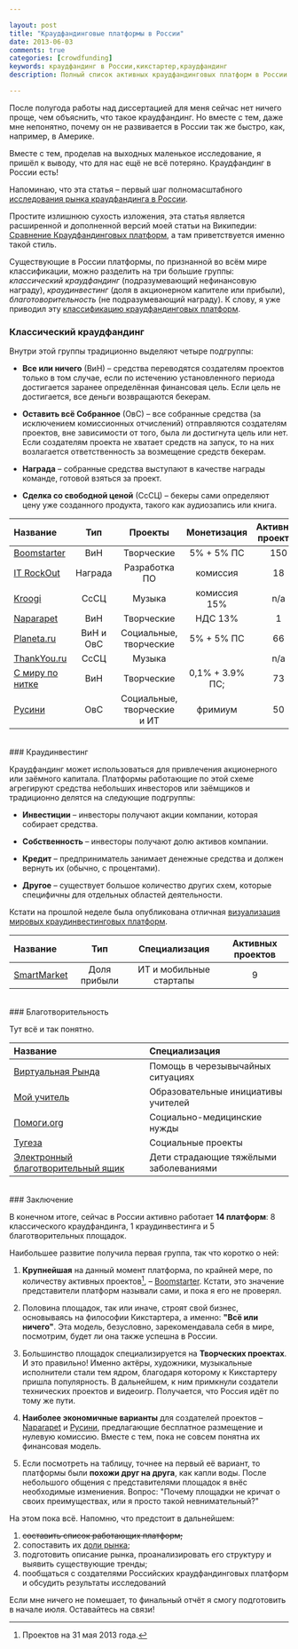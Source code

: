 ```yaml
---

layout: post
title: "Краудфандинговые платформы в России"
date: 2013-06-03
comments: true
categories: [crowdfunding]
keywords: краудфандинг в России,кикстартер,краудфандинг
description: Полный список активных краудфандинговых платформ в России и короткое описание.

---
```


После полугода работы над диссертацией для меня сейчас нет ничего проще, чем объяснить, что такое краудфандинг. Но вместе с тем, даже мне непонятно, почему он не развивается в России так же быстро, как, например, в Америке.

Вместе с тем, проделав на выходных маленькое исследование, я пришёл к выводу, что для нас ещё не всё потеряно. Краудфандинг в России есть!

Напоминаю, что эта статья – первый шаг полномасштабного [исследования рынка краудфандинга в России](http://blog.vonoiral.com/post/Crowdfunding-2-/).

<!-- more -->

Простите излишнюю сухость изложения, эта статья является расширенной и дополненной версий моей статьи на Википедии: [Сравнение Краудфандинговых платформ](http://ru.wikipedia.org/wiki/Сравнение_краудфандинговых_платформ), а там приветствуется именно такой стиль.

Существующие в России платформы, по признанной во всём мире классификации, можно разделить на три большие группы: *классический краудфандинг* (подразумевающий нефинансовую награду), *краудинвестинг* (доля в акционерном капителе или прибыли), *благотоворительность* (не подразумевающий награду). К слову, я уже приводил эту [классификацию краудфандинговых платформ](http://blog.vonoiral.com/post/Crowdfunding/).

### Классический краудфандинг

Внутри этой группы традиционно выделяют четыре подгруппы:

* **Все или ничего** (ВиН) – средства переводятся создателям проектов только в том случае, если по истечению установленного периода достигается заранее определённая финансовая цель. Если цель не достигается, все деньги возвращаются бекерам.

* **Оставить всё Собранное** (ОвС) – все собранные средства (за исключением комиссионных отчислений) отправляются создателям проектов, вне зависимости от того, была ли достигнута цель или нет. Если создателям проекта не хватает средств на запуск, то на них возлагается ответственность за возмещение средств бекерам.

* **Награда** – собранные средства выступают в качестве награды команде, готовой взяться за проект.

* **Сделка со свободной ценой** (СсСЦ) – бекеры сами определяют цену уже созданного продукта, такого как аудиозапись или книга.

 Название|Тип| Проекты | Монетизация | Активных проектов
:-----------|:------------:|:------------:|:------------:| :------------:|
[Boomstarter](https://boomstarter.ru) |ВиН|      Творческие |  5% + 5% ПС | 150
[IT RockOut](http://itrockout.com/)|     Награда | Разработка ПО | комиссия | 18
[Kroogi](http://kroogi.com/)     |        СсСЦ |     Музыка  | комиссия  15% | n/a
[Naparapet](http://naparapet.ru)|   ВиН |   Творческие  | НДС 13% | 1
[Planeta.ru](http://planeta.ru)  |        ВиН и ОвС | Социальные, творческие   |  5% + 5% ПС | 66 
[ThankYou.ru](http://thankyou.ru)|      СсСЦ |    Музыка    | |n/a 
[С миру по нитке](http://smipon.ru/)| ВиН|   Творческие  | 0,1% + 3.9%  ПС; | 73
[Русини](http://rusini.org)|     ОвС |   Социальные, творческие и ИТ  |фримиум | 50


<br>
### Краудинвестинг</br>

Краудфандинг может использоваться для привлечения акционерного или заёмного капитала. Платформы работающие по этой схеме агрегируют средства небольших инвесторов или заёмщиков и традиционно делятся на следующие подгруппы:

* **Инвестиции** – инвесторы получают акции компании, которая собирает средства.

* **Собственность** – инвесторы получают долю активов компании.

* **Кредит** – предприниматель занимает денежные средства и должен вернуть их (обычно, с процентами). 

* **Другое** – существует большое количество других схем, которые специфичны для отдельных областей деятельности.

Кстати на прошлой неделе была опубликована отличная [визуализация мировых краудинвестинговых платформ](http://www.thecrowdcafe.com/visualizing-the-crowdinvesting-industry/).


 Название| Тип | Специализация | Активных проектов
:-----------|:------------:|:------------:|:------------:|
 [SmartMarket](https://smartmarket.net)|       Доля прибыли | ИТ и мобильные стартапы | 9  


<br>
### Благотворительность</br>

Тут всё и так понятно.

Название| Специализация 
|:-----------|:------------|
[Виртуальная Рында](http://rynda.org)|   Помощь в черезывычайных ситуациях
[Мой учитель](http://my-teacher.ru)| Образовательные инициативы учителей
[Помоги.org](http://pomogi.org)|   Социально-медицинские нужды  
[Тугеза](http://together.ru)|      Социальные проекты 
[Электронный благотворительный ящик](http://www.blagobox.ru)|   Дети страдающие тяжёлыми заболеваниями


<br>
### Заключение</br>

В конечном итоге, сейчас в России активно работает **14 платформ**: 8  классического краудфандинга, 1 краудинвестинга и 5 благотворительных площадок. 

Наибольшее развитие получила первая группа, так что коротко о ней: 

1. **Крупнейшая** на данный момент платформа, по крайней мере, по количеству активных проектов[^1], – [Boomstarter](https://boomstarter.ru). Кстати, это значение представители платформ называли сами, и пока я его не проверял.

2. Половина площадок, так или иначе, строят свой бизнес, основываясь на философии Кикстартера, а именно: **"Всё или ничего"**. Эта модель, безусловно, зарекомендавала себя в мире, посмотрим, будет ли она также успешна в России.

3. Большинство площадок специализируется на **Творческих проектах**. И это правильно! Именно актёры, художники, музыкальные исполнители стали тем ядром, благодаря которому к Кикстартеру пришла популярность. В дальнейшем, к ним примкнули создатели технических проектов и видеоигр. Получается, что Россия идёт по тому же пути. 

4. **Наиболее экономичные варианты** для создателей проектов – [Naparapet](http://naparapet.ru) и [Русини](http://rusini.org), предлагающие бесплатное размещение и нулевую комиссию. Вместе с тем, пока не совсем понятна их финансовая модель.

5. Если посмотреть на таблицу, точнее на первый её вариант, то платформы были **похожи друг на друга**, как капли воды. После небольшого общения с представителями площадок я внёс необходимые измениения. Вопрос: "Почему площадки не кричат о своих преимуществах, или я просто такой невнимательный?"

На этом пока всё. Напомню, что предстоит в дальнейшем:

1. <del>составить список работающих платформ;</del>
2. сопоставить их [доли рынка](http://sila-uma.ru/2013/05/26/pizzawordstat/);
3. подготовить описание рынка, проанализировать его структуру и выявить существующие тренды;
4. пообщаться с создателями Российских краудфандинговых платформ и обсудить результаты исследований

Если мне ничего не помешает, то финальный отчёт я смогу подготовить в начале июля. Оставайтесь на связи!

[^1]: Проектов на 31 мая 2013 года.
